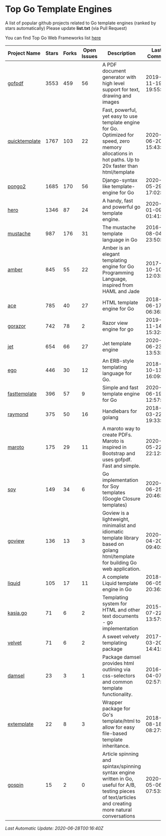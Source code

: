 # Top Go Template Engines
A list of popular github projects related to Go template engines (ranked by stars automatically)
Please update **list.txt** (via Pull Request)

You can find Top Go Web Frameworks list [here](https://github.com/mingrammer/go-web-framework-stars)

| Project Name | Stars | Forks | Open Issues | Description | Last Commit |
| ------------ | ----- | ----- | ----------- | ----------- | ----------- |
| [gofpdf](https://github.com/jung-kurt/gofpdf) | 3553 | 459 | 56 | A PDF document generator with high level support for text, drawing and images | 2019-11-19 19:55:53 |
| [quicktemplate](https://github.com/valyala/quicktemplate) | 1767 | 103 | 22 | Fast, powerful, yet easy to use template engine for Go. Optimized for speed, zero memory allocations in hot paths. Up to 20x faster than html/template | 2020-06-20 15:43:04 |
| [pongo2](https://github.com/flosch/pongo2) | 1685 | 170 | 56 | Django-syntax like template-engine for Go | 2020-05-29 17:02:36 |
| [hero](https://github.com/shiyanhui/hero) | 1346 | 87 | 24 | A handy, fast and powerful go template engine. | 2020-01-09 01:41:20 |
| [mustache](https://github.com/hoisie/mustache) | 987 | 176 | 31 | The mustache template language in Go | 2016-08-04 23:50:33 |
| [amber](https://github.com/eknkc/amber) | 845 | 55 | 22 | Amber is an elegant templating engine for Go Programming Language, inspired from HAML and Jade | 2017-10-10 12:03:22 |
| [ace](https://github.com/yosssi/ace) | 785 | 40 | 27 | HTML template engine for Go | 2018-06-17 06:36:59 |
| [gorazor](https://github.com/sipin/gorazor) | 742 | 78 | 2 | Razor view engine for go | 2019-11-14 15:32:42 |
| [jet](https://github.com/CloudyKit/jet) | 654 | 66 | 27 | Jet  template engine | 2020-06-23 13:53:00 |
| [ego](https://github.com/benbjohnson/ego) | 446 | 30 | 12 | An ERB-style templating language for Go. | 2018-10-13 16:09:26 |
| [fasttemplate](https://github.com/valyala/fasttemplate) | 396 | 57 | 9 | Simple and fast template engine for Go | 2020-06-19 12:57:34 |
| [raymond](https://github.com/aymerick/raymond) | 375 | 50 | 16 | Handlebars for golang | 2018-03-22 19:33:09 |
| [maroto](https://github.com/johnfercher/maroto) | 175 | 29 | 11 | A maroto way to create PDFs. Maroto is inspired in Bootstrap and uses gofpdf. Fast and simple. | 2020-05-22 22:12:30 |
| [soy](https://github.com/robfig/soy) | 149 | 34 | 6 | Go implementation for Soy templates (Google Closure templates) | 2020-06-25 20:46:53 |
| [goview](https://github.com/foolin/goview) | 136 | 13 | 3 | Goview is a lightweight, minimalist and idiomatic template library based on golang html/template for building Go web application. | 2020-04-20 09:40:59 |
| [liquid](https://github.com/osteele/liquid) | 105 | 17 | 11 | A complete Liquid template engine in Go | 2018-06-05 20:36:56 |
| [kasia.go](https://github.com/ziutek/kasia.go) | 71 | 6 | 2 | Templating system for HTML and other text documents - go implementation | 2015-07-22 13:57:53 |
| [velvet](https://github.com/gobuffalo/velvet) | 71 | 6 | 2 | A sweet velvety templating package | 2017-03-20 14:41:06 |
| [damsel](https://github.com/dskinner/damsel) | 23 | 3 | 1 | Package damsel provides html outlining via css-selectors and common template functionality. | 2016-04-07 02:57:10 |
| [extemplate](https://github.com/dannyvankooten/extemplate) | 22 | 8 | 3 | Wrapper package for Go's template/html to allow for easy file-based template inheritance. | 2018-08-18 08:27:29 |
| [gospin](https://github.com/m1/gospin) | 15 | 2 | 0 | Article spinning and spintax/spinning syntax engine written in Go, useful for A/B, testing pieces of text/articles and creating more natural conversations | 2020-05-06 07:53:55 |

*Last Automatic Update: 2020-06-28T00:16:40Z*